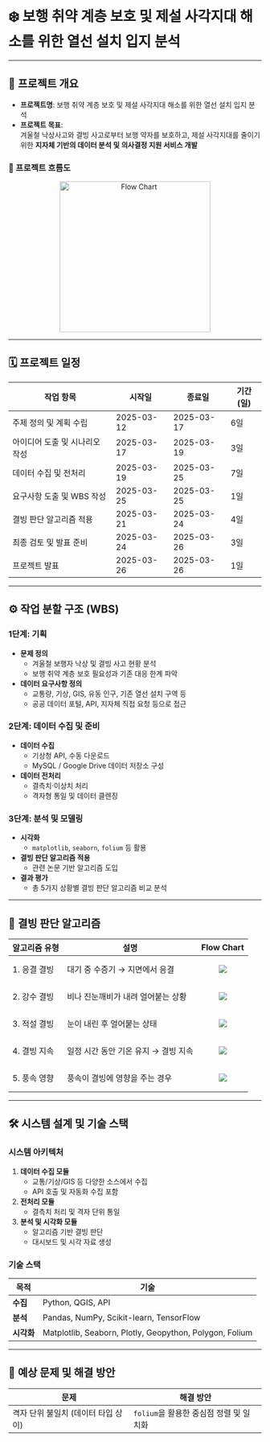 # ❄️ 보행 취약 계층 보호 및 제설 사각지대 해소를 위한 열선 설치 입지 분석

---

## 📌 프로젝트 개요

- **프로젝트명**: 보행 취약 계층 보호 및 제설 사각지대 해소를 위한 열선 설치 입지 분석
- **프로젝트 목표**:  
  겨울철 낙상사고와 결빙 사고로부터 보행 약자를 보호하고, 제설 사각지대를 줄이기 위한 **지자체 기반의 데이터 분석 및 의사결정 지원 서비스 개발**

### 🔁 프로젝트 흐름도

<p align='center'>
  <img src="https://github.com/user-attachments/assets/cada2586-1282-40ed-999a-521b971827db" alt="Flow Chart" width="300"/>
</p>

---

## 🗓️ 프로젝트 일정

| 작업 항목                      | 시작일     | 종료일     | 기간(일) |
| ------------------------------ | ---------- | ---------- | -------- |
| 주제 정의 및 계획 수립         | 2025-03-12 | 2025-03-17 | 6일      |
| 아이디어 도출 및 시나리오 작성 | 2025-03-17 | 2025-03-19 | 3일      |
| 데이터 수집 및 전처리          | 2025-03-19 | 2025-03-25 | 7일      |
| 요구사항 도출 및 WBS 작성      | 2025-03-25 | 2025-03-25 | 1일      |
| 결빙 판단 알고리즘 적용        | 2025-03-21 | 2025-03-24 | 4일      |
| 최종 검토 및 발표 준비         | 2025-03-24 | 2025-03-26 | 3일      |
| 프로젝트 발표                  | 2025-03-26 | 2025-03-26 | 1일      |

---

## ⚙️ 작업 분할 구조 (WBS)

### 1단계: 기획

- **문제 정의**
  - 겨울철 보행자 낙상 및 결빙 사고 현황 분석
  - 보행 취약 계층 보호 필요성과 기존 대응 한계 파악
- **데이터 요구사항 정의**
  - 교통량, 기상, GIS, 유동 인구, 기존 열선 설치 구역 등
  - 공공 데이터 포털, API, 지자체 직접 요청 등으로 접근

### 2단계: 데이터 수집 및 준비

- **데이터 수집**
  - 기상청 API, 수동 다운로드
  - MySQL / Google Drive 데이터 저장소 구성
- **데이터 전처리**
  - 결측치·이상치 처리
  - 격자형 통일 및 데이터 클렌징

### 3단계: 분석 및 모델링

- **시각화**
  - `matplotlib`, `seaborn`, `folium` 등 활용
- **결빙 판단 알고리즘 적용**
  - 관련 논문 기반 알고리즘 도입
- **결과 평가**
  - 총 5가지 상황별 결빙 판단 알고리즘 비교 분석

---

## 🧊 결빙 판단 알고리즘

| 알고리즘 유형 | 설명                                 | Flow Chart                                                                                                         |
| ------------- | ------------------------------------ | ------------------------------------------------------------------------------------------------------------------ |
| 1. 응결 결빙  | 대기 중 수증기 → 지면에서 응결       | <p align='center'><img src="https://github.com/user-attachments/assets/2eca4fe4-d522-4b1d-9932-8a3426490562"/></p> |
| 2. 강수 결빙  | 비나 진눈깨비가 내려 얼어붙는 상황   | <p align='center'><img src="https://github.com/user-attachments/assets/e00d165b-7003-4e41-a255-e9227bb086cd"/></p> |
| 3. 적설 결빙  | 눈이 내린 후 얼어붙는 상태           | <p align='center'><img src="https://github.com/user-attachments/assets/6e57c381-0874-4408-8e69-267c239a81b6"/></p> |
| 4. 결빙 지속  | 일정 시간 동안 기온 유지 → 결빙 지속 | <p align='center'><img src="https://github.com/user-attachments/assets/76bac1a1-540a-4399-b6f0-0abb7ea60a7f"/></p> |
| 5. 풍속 영향  | 풍속이 결빙에 영향을 주는 경우       | <p align='center'><img src="https://github.com/user-attachments/assets/09d09f0e-07fa-48f5-bb30-63513002e1c5"/></p> |

---

## 🛠️ 시스템 설계 및 기술 스택

### 시스템 아키텍처

1. **데이터 수집 모듈**
   - 교통/기상/GIS 등 다양한 소스에서 수집
   - API 호출 및 자동화 수집 포함
2. **전처리 모듈**
   - 결측치 처리 및 격자 단위 통일
3. **분석 및 시각화 모듈**
   - 알고리즘 기반 결빙 판단
   - 대시보드 및 시각 자료 생성

### 기술 스택

| 목적       | 기술                                                    |
| ---------- | ------------------------------------------------------- |
| **수집**   | Python, QGIS, API                                       |
| **분석**   | Pandas, NumPy, Scikit-learn, TensorFlow                 |
| **시각화** | Matplotlib, Seaborn, Plotly, Geopython, Polygon, Folium |

---

## 🚨 예상 문제 및 해결 방안

| 문제                                | 해결 방안                               |
| ----------------------------------- | --------------------------------------- |
| 격자 단위 불일치 (데이터 타입 상이) | `folium`을 활용한 중심점 정렬 및 일치화 |
